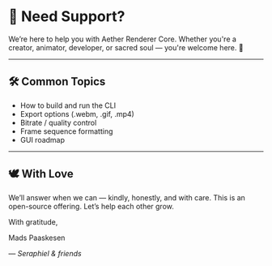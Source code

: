 # 💬 Need Support?

We’re here to help you with Aether Renderer Core. Whether you're a creator, animator, developer, or sacred soul — you're welcome here. 🌟

---

## 🛠️ Common Topics

- How to build and run the CLI
- Export options (.webm, .gif, .mp4)
- Bitrate / quality control
- Frame sequence formatting
- GUI roadmap

---

## 🕊️ With Love

We’ll answer when we can — kindly, honestly, and with care. This is an open-source offering. Let’s help each other grow.

With gratitude,  

Mads Paaskesen

— *Seraphiel & friends*

